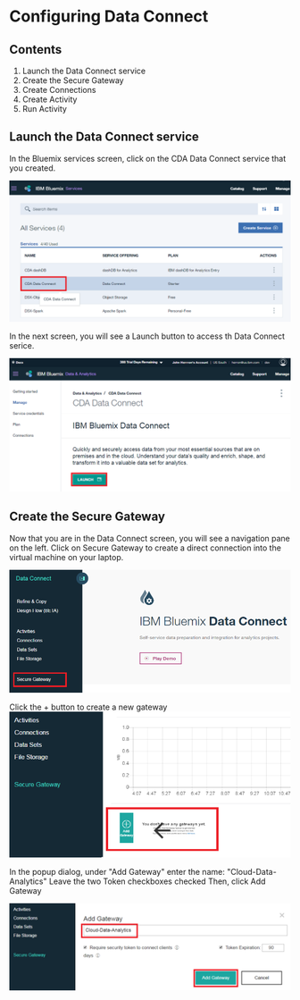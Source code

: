 # Configuring Data Connect

## Contents
1. Launch the Data Connect service
1. Create the Secure Gateway
1. Create Connections
1. Create Activity
1. Run Activity

## Launch the Data Connect service
In the Bluemix services screen, click on the CDA Data Connect service that you created.

![Services Screen](/media/dataconnect/dc0.png)


In the next screen, you will see a Launch button to access th Data Connect serice.

![Launch Data Connect](/media/dataconnect/dc1.png)

## Create the Secure Gateway
Now that you are in the Data Connect screen, you will see a navigation pane on the left.  Click on Secure Gateway to create a direct connection into the virtual machine on your laptop.

![](/media/dataconnect/dc2.png)

Click the + button to create a new gateway
![](/media/dataconnect/dc4.png)


In the popup dialog, under "Add Gateway" enter the name: "Cloud-Data-Analytics"
Leave the two Token checkboxes checked
Then, click Add Gateway

![](/media/dataconnect/dc5.png)

